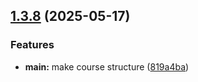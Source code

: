 ## [1.3.8](https://github.com/hikrim/study_2024-2025_os-intro/compare/v1.3.7...v1.3.8) (2025-05-17)


### Features

* **main:** make course structure ([819a4ba](https://github.com/hikrim/study_2024-2025_os-intro/commit/819a4ba9224b479ce5c58363f4538b058ab5d113))



